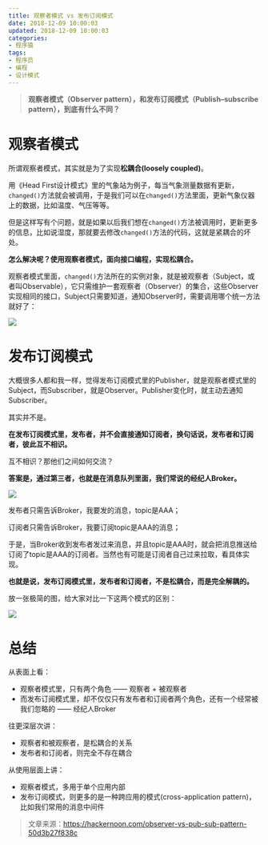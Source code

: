 ```yaml
---
title: 观察者模式 vs 发布订阅模式
date: 2018-12-09 10:00:03
updated: 2018-12-09 10:00:03
categories:
- 程序猿
tags:
- 程序员
- 编程
- 设计模式
---
```


> **观察者模式（Observer pattern），和发布订阅模式（Publish–subscribe pattern），到底有什么不同？**

# 观察者模式

所谓观察者模式，其实就是为了实现**松耦合(loosely coupled)**。

用《Head First设计模式》里的气象站为例子，每当气象测量数据有更新，`changed()`方法就会被调用，于是我们可以在`changed()`方法里面，更新气象仪器上的数据，比如温度、气压等等。

但是这样写有个问题，就是如果以后我们想在`changed()`方法被调用时，更新更多的信息，比如说湿度，那就要去修改`changed()`方法的代码，这就是紧耦合的坏处。

**怎么解决呢？使用观察者模式，面向接口编程，实现松耦合。**

观察者模式里面，`changed()`方法所在的实例对象，就是被观察者（Subject，或者叫Observable），它只需维护一套观察者（Observer）的集合，这些Observer实现相同的接口，Subject只需要知道，通知Observer时，需要调用哪个统一方法就好了：

![](https://ws1.sinaimg.cn/large/006tNbRwly1fy09liy7x2j31170dtt8q.jpg)

# 发布订阅模式

大概很多人都和我一样，觉得发布订阅模式里的Publisher，就是观察者模式里的Subject，而Subscriber，就是Observer。Publisher变化时，就主动去通知Subscriber。

其实并不是。

**在发布订阅模式里，发布者，并不会直接通知订阅者，换句话说，发布者和订阅者，彼此互不相识。**

互不相识？那他们之间如何交流？

**答案是，通过第三者，也就是在消息队列里面，我们常说的经纪人Broker。**

![](https://ws2.sinaimg.cn/large/006tNbRwly1fy09m70lhaj30vs0hsgoj.jpg)

发布者只需告诉Broker，我要发的消息，topic是AAA；

订阅者只需告诉Broker，我要订阅topic是AAA的消息；

于是，当Broker收到发布者发过来消息，并且topic是AAA时，就会把消息推送给订阅了topic是AAA的订阅者。当然也有可能是订阅者自己过来拉取，看具体实现。

**也就是说，发布订阅模式里，发布者和订阅者，不是松耦合，而是完全解耦的。**

放一张极简的图，给大家对比一下这两个模式的区别：

![](https://ws1.sinaimg.cn/large/006tNbRwly1fy09mthqz8j313i0u0wgm.jpg)

# 总结

从表面上看：

- 观察者模式里，只有两个角色 —— 观察者 + 被观察者
- 而发布订阅模式里，却不仅仅只有发布者和订阅者两个角色，还有一个经常被我们忽略的 —— 经纪人Broker

往更深层次讲：

- 观察者和被观察者，是松耦合的关系
- 发布者和订阅者，则完全不存在耦合

从使用层面上讲：

- 观察者模式，多用于单个应用内部
- 发布订阅模式，则更多的是一种跨应用的模式(cross-application pattern)，比如我们常用的消息中间件



> 文章来源：https://hackernoon.com/observer-vs-pub-sub-pattern-50d3b27f838c
